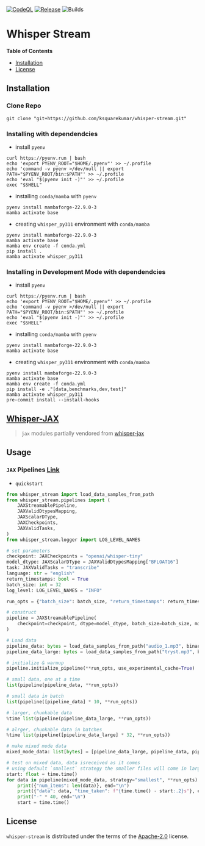 [![CodeQL](https://github.com/ksquarekumar/whisper-stream/actions/workflows/github-code-scanning/codeql/badge.svg)](https://github.com/ksquarekumar/whisper-stream/actions/workflows/github-code-scanning/codeql) [![Release](https://github.com/ksquarekumar/whisper-stream/actions/workflows/Release.yml/badge.svg)](https://github.com/ksquarekumar/whisper-stream/actions/workflows/Release.yml) ![Builds](https://codebuild.ap-south-1.amazonaws.com/badges?uuid=eyJlbmNyeXB0ZWREYXRhIjoiS2FMcnRKSWhrNE0zYk0wR3dBRzlQSWVjQVBsbHhsYmwySWt6SG9zU1NRVWdrN1ZkTjJLNi83R1JPd3NWaDM5eU9sS0hVUUd4ODdUSGZ2Z3NCajZQbGNBPSIsIml2UGFyYW1ldGVyU3BlYyI6InFIYTNab2s1a3oxdWJVTnYiLCJtYXRlcmlhbFNldFNlcmlhbCI6Mn0%3D&branch=main)

# Whisper Stream

**Table of Contents**

- [Installation](#installation)
- [License](#license)

## Installation

### Clone Repo

```console
git clone "git+https://github.com/ksquarekumar/whisper-stream.git"
```

### Installing with dependendcies

- install `pyenv`
```console
curl https://pyenv.run | bash
echo 'export PYENV_ROOT="$HOME/.pyenv"' >> ~/.profile
echo 'command -v pyenv >/dev/null || export PATH="$PYENV_ROOT/bin:$PATH"' >> ~/.profile
echo 'eval "$(pyenv init -)"' >> ~/.profile
exec "$SHELL"
```

- installing `conda/mamba` with `pyenv`
```console
pyenv install mambaforge-22.9.0-3
mamba activate base
```

- creating `whisper_py311` environment with `conda/mamba`
```console
pyenv install mambaforge-22.9.0-3
mamba activate base
mamba env create -f conda.yml
pip install .
mamba activate whisper_py311
```


### Installing in Development Mode with dependendcies

- install `pyenv`
```console
curl https://pyenv.run | bash
echo 'export PYENV_ROOT="$HOME/.pyenv"' >> ~/.profile
echo 'command -v pyenv >/dev/null || export PATH="$PYENV_ROOT/bin:$PATH"' >> ~/.profile
echo 'eval "$(pyenv init -)"' >> ~/.profile
exec "$SHELL"
```

- installing `conda/mamba` with `pyenv`
```console
pyenv install mambaforge-22.9.0-3
mamba activate base
```

- creating `whisper_py311` environment with `conda/mamba`
```console
pyenv install mambaforge-22.9.0-3
mamba activate base
mamba env create -f conda.yml
pip install -e ."[data,benchmarks,dev,test]"
mamba activate whisper_py311
pre-commit install --install-hooks
```

## [Whisper-JAX](./WhisperJax.md)

> `jax` modules partially vendored from [whisper-jax](https://github.com/sanchit-gandhi/whisper-jax)

## Usage

### `JAX` Pipelines [Link](./notebooks/usage.ipynb)

- `quickstart`

```python
from whisper_stream import load_data_samples_from_path
from whisper_stream.pipelines import (
    JAXStreamablePipeline,
    JAXValidDtypesMapping,
    JAXScalarDType,
    JAXCheckpoints,
    JAXValidTasks,
)
from whisper_stream.logger import LOG_LEVEL_NAMES

# set parameters
checkpoint: JAXCheckpoints = "openai/whisper-tiny"
model_dtype: JAXScalarDType = JAXValidDtypesMapping["BFLOAT16"]
task: JAXValidTasks = "transcribe"
language: str = "english"
return_timestamps: bool = True
batch_size: int = 32
log_level: LOG_LEVEL_NAMES = "INFO"

run_opts = {"batch_size": batch_size, "return_timestamps": return_timestamps, "language": language, "task": task}

# construct
pipeline = JAXStreamablePipeline(
    checkpoint=checkpoint, dtype=model_dtype, batch_size=batch_size, min_log_level=log_level
)

# Load data
pipeline_data: bytes = load_data_samples_from_path("audio_1.mp3", binary_mode=True)  #4s
pipeline_data_large: bytes = load_data_samples_from_path("tryst.mp3", binary_mode=True) #4:44s

# initialize & warmup
pipeline.initialize_pipeline(**run_opts, use_experimental_cache=True)

# small data, one at a time
list(pipeline(pipeline_data, **run_opts))

# small data in batch
list(pipeline([pipeline_data] * 10, **run_opts))

# larger, chunkable data
%time list(pipeline(pipeline_data_large, **run_opts))

# alrger, chunkable data in batches
%time list(pipeline([pipeline_data_large] * 32, **run_opts))

# make mixed mode data
mixed_mode_data: list[bytes] = [pipeline_data_large, pipeline_data, pipeline_data, pipeline_data] * 4

# test on mixed data, data isreceived as it comes
# using default `smallest` strategy the smaller files will come in larger batches first
start: float = time.time()
for data in pipeline(mixed_mode_data, strategy="smallest", **run_opts):
    print({"num_items": len(data)}, end="\n")
    print({"data": data, "time_taken": f"{time.time() - start:.2}s"}, end="\n")
    print("-" * 40, end="\n")
    start = time.time()
```

## License

`whisper-stream` is distributed under the terms of the [Apache-2.0](https://spdx.org/licenses/Apache-2.0.html) license.
